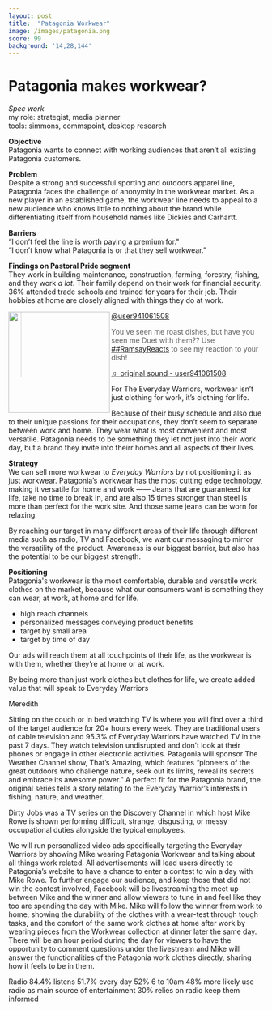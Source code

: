 ```yaml
---
layout: post
title:  "Patagonia Workwear"
image: /images/patagonia.png
score: 99
background: '14,28,144'
---
```


# Patagonia makes workwear?
_Spec work_  
my role: strategist, media planner  
tools: simmons, commspoint, desktop research


__Objective__  
Patagonia wants to connect with working audiences that aren’t all existing Patagonia customers.

__Problem__  
Despite a strong and successful sporting and outdoors apparel line, Patagonia faces the challenge of anonymity in the workwear market. As a new player in an established game, the workwear line needs to appeal to a new audience who knows little to nothing about the brand while differentiating itself from household names like Dickies and Carhartt.

__Barriers__  
“I don’t feel the line is worth paying a premium for."  
“I don’t know what Patagonia is or that they sell workwear.”

__Findings on Pastoral Pride segment__  
They work in building maintenance, construction, farming, forestry, fishing, and they work *a lot*.
Their family depend on their work for financial security.
36% attended trade schools and trained for years for their job.
Their hobbies at home are closely aligned with things they do at work.


<img align="left" width="auto" height="200" src="/images/patagonia.png">

<blockquote class="tiktok-embed" cite="https://www.tiktok.com/@user941061508/video/6854781032428752133" data-video-id="6854781032428752133" style="max-width: auto;min-width: 325px;" > <section> <a target="_blank" title="@user941061508" href="https://www.tiktok.com/@user941061508">@user941061508</a> <p>You’ve seen me roast dishes, but have you seen me Duet with them?? Use <a title="RamsayReacts" target="_blank" href="https://www.tiktok.com/tag/RamsayReacts">##RamsayReacts</a> to see my reaction to your dish!</p> <a target="_blank" title="♬ original sound - user941061508" href="https://www.tiktok.com/music/original-sound-6854781109314669317">♬ original sound - user941061508</a> </section> </blockquote> <script async src="https://www.tiktok.com/embed.js"></script>
For 
The Everyday Warriors, 
workwear isn’t just clothing for work, it’s clothing for life.

Because of their busy schedule and also due to their unique passions for their occupations, they don’t seem to separate between work and home. They wear what is most convenient and most versatile. Patagonia needs to be something they let not just into their work day, but a brand they invite into theirr homes and all aspects of their lives.

__Strategy__  
We can sell more workwear to *Everyday Warriors* by not positioning it as just workwear. 
Patagonia’s workwear has the most cutting edge technology, making it versatile for home and work —— Jeans that are guaranteed for life, take no time to break in, and are also 15 times stronger than steel is more than perfect for the work site. And those same jeans can be worn for relaxing.

By reaching our target in many different areas of their life through different media such as radio, TV and Facebook, we want our messaging to mirror the versatility of the product. 
Awareness is our biggest barrier, but also has the potential to be our biggest strength.

__Positioning__  
Patagonia's workwear is the most comfortable, durable and versatile work clothes on the market, because what our consumers want is something they can wear, at work, at home and for life.



- high reach channels 
- personalized messages conveying product benefits
- target by small area
- target by time of day 

Our ads will reach them at all touchpoints of their life, as the workwear is with them, whether they’re at home or at work.

By being more than just work clothes but clothes for life, we create added value that will speak to Everyday Warriors 

Meredith 

Sitting on the couch or in bed watching TV is where you will find over a third of the target audience for 20+ hours every week. They are traditional users of cable television and 95.3% of Everyday Warriors have watched TV in the past 7 days. They watch television undisrupted and don’t look at their phones or engage in other electronic activities. 
Patagonia will sponsor The Weather Channel show, That’s Amazing, which features “pioneers of the great outdoors who challenge nature, seek out its limits, reveal its secrets and embrace its awesome power.” A perfect fit for the Patagonia brand, the original series tells a story relating to the Everyday Warrior’s interests in fishing, nature, and weather. 


Dirty Jobs was a TV series on the Discovery Channel in which host Mike Rowe is shown performing difficult, strange, disgusting, or messy occupational duties alongside the typical employees.

We will  run personalized video ads specifically targeting the Everyday Warriors by showing Mike wearing Patagonia Workwear and talking about all things work related. All advertisements will lead users directly to Patagonia’s website to have a chance to enter a contest to win a day with Mike Rowe. To further engage our audience, and keep those that did not win the contest involved, Facebook will be livestreaming the meet up between Mike and the winner and allow viewers to tune in and feel like they too are spending the day with Mike. Mike will follow the winner from work to home, showing the durability of the clothes with a wear-test through tough tasks, and the comfort of the same work clothes at home after work by wearing pieces from the Workwear collection at dinner later the same day. There will be an hour period during the day for viewers to have the opportunity to comment questions under the livestream and Mike will answer the functionalities of the Patagonia work clothes directly, sharing how it feels to be in them.


Radio
84.4% listens
51.7% every day 
52% 6 to 10am 
48% more likely use radio as main source of entertainment 
30% relies on radio keep them informed


